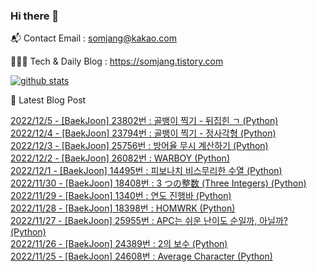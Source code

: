 ### Hi there 👋

📬  Contact Email : somjang@kakao.com

👨🏻‍💻  Tech & Daily Blog : https://somjang.tistory.com

[![github stats](https://github-readme-stats.vercel.app/api?username=SOMJANG&show_icons=true&hide_border=False)](https://somjang.tistory.com)

🤩 Latest Blog Post

[2022/12/5 - [BaekJoon] 23802번 : 골뱅이 찍기 - 뒤집힌 ㄱ (Python)](https://somjang.tistory.com/entry/BaekJoon-23802%EB%B2%88-%EA%B3%A8%EB%B1%85%EC%9D%B4-%EC%B0%8D%EA%B8%B0-%EB%92%A4%EC%A7%91%ED%9E%8C-%E3%84%B1-Python) <br>
[2022/12/4 - [BaekJoon] 23794번 : 골뱅이 찍기 - 정사각형 (Python)](https://somjang.tistory.com/entry/BaekJoon-23794%EB%B2%88-%EA%B3%A8%EB%B1%85%EC%9D%B4-%EC%B0%8D%EA%B8%B0-%EC%A0%95%EC%82%AC%EA%B0%81%ED%98%95-Python) <br>
[2022/12/3 - [BaekJoon] 25756번 : 방어율 무시 계산하기 (Python)](https://somjang.tistory.com/entry/BaekJoon-25756%EB%B2%88-%EB%B0%A9%EC%96%B4%EC%9C%A8-%EB%AC%B4%EC%8B%9C-%EA%B3%84%EC%82%B0%ED%95%98%EA%B8%B0-Python) <br>
[2022/12/2 - [BaekJoon] 26082번 : WARBOY (Python)](https://somjang.tistory.com/entry/BaekJoon-26082%EB%B2%88-WARBOY-Python) <br>
[2022/12/1 - [BaekJoon] 14495번 : 피보나치 비스무리한 수열 (Python)](https://somjang.tistory.com/entry/BaekJoon-14495%EB%B2%88-%ED%94%BC%EB%B3%B4%EB%82%98%EC%B9%98-%EB%B9%84%EC%8A%A4%EB%AC%B4%EB%A6%AC%ED%95%9C-%EC%88%98%EC%97%B4-Python) <br>
[2022/11/30 - [BaekJoon] 18408번 : 3 つの整数 (Three Integers) (Python)](https://somjang.tistory.com/entry/BaekJoon-18408%EB%B2%88-3-%E3%81%A4%E3%81%AE%E6%95%B4%E6%95%B0-Three-Integers-Python) <br>
[2022/11/29 - [BaekJoon] 1340번 : 연도 진행바 (Python)](https://somjang.tistory.com/entry/BaekJoon-1340%EB%B2%88-%EC%97%B0%EB%8F%84-%EC%A7%84%ED%96%89%EB%B0%94-Python) <br>
[2022/11/28 - [BaekJoon] 18398번 : HOMWRK (Python)](https://somjang.tistory.com/entry/BaekJoon-18398%EB%B2%88-HOMWRK-Python) <br>
[2022/11/27 - [BaekJoon] 25955번 : APC는 쉬운 난이도 순일까, 아닐까? (Python)](https://somjang.tistory.com/entry/BaekJoon-25955%EB%B2%88-APC%EB%8A%94-%EC%89%AC%EC%9A%B4-%EB%82%9C%EC%9D%B4%EB%8F%84-%EC%88%9C%EC%9D%BC%EA%B9%8C-%EC%95%84%EB%8B%90%EA%B9%8C-Python) <br>
[2022/11/26 - [BaekJoon] 24389번 : 2의 보수 (Python)](https://somjang.tistory.com/entry/BaekJoon-24389%EB%B2%88-2%EC%9D%98-%EB%B3%B4%EC%88%98-Python) <br>
[2022/11/25 - [BaekJoon] 24608번 : Average Character (Python)](https://somjang.tistory.com/entry/BaekJoon-24608%EB%B2%88-Average-Character-Python) <br>
